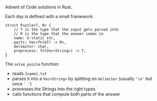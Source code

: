 Advent of Code solutions in Rust.

Each day is defined with a small framework:

```
struct Puzzle<T, R> {
    // T is the type that the input gets parsed into
    // R is the type that the answer comes in
    name: &'static str,
    parts: Vec<fn(&T) -> R>,
    delimiter: char,
    preprocess: fn(Vec<String>) -> T,
}
```

The `solve_puzzle` function:
* reads `{name}.txt`
* parses it into a `Vec<String>` by splitting on `delimiter` (usually `'\n'` but once `' '`)
* processes the Strings into the right types
* calls functions that compute both parts of the answer
